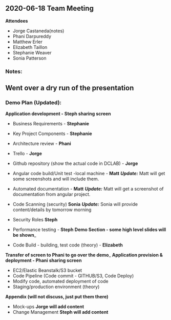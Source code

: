 ## 2020-06-18 Team Meeting

**Attendees**
- Jorge Castaneda(notes)
- Phani Darpureddy
- Matthew Erler
- Elizabeth Taillon   
- Stephanie Weaver
- Sonia Patterson


### Notes:

Went over a dry run of the presentation
-

### Demo Plan (Updated):

**Application development - Steph sharing screen**
- Business Requirements - **Stephanie**
- Key Project Components - **Stephanie**
- Architecture review - **Phani**
- Trello - **Jorge**
- Github repository (show the actual code in DCLAB) - **Jorge**

- Angular code build/Unit test -local machine - **Matt**
___Update:___ Matt will get some screenshots and will include them.

- Automated documentation - **Matt**
___Update:___ Matt will get a screenshot of documentation from angular project.

- Code Scanning (security) **Sonia**
___Update:___ Sonia will provide content/details by tomorrow morning

- Security Roles **Steph**
- Performance testing - **Steph**
__Demo Section - some high level slides will be shown___
- Code Build - building, test code (theory) - **Elizabeth**

__Transfer of screen to Phani to go over the demo___
**Application provision & deployment - Phani sharing screen**
- EC2/Elastic Beanstalk/S3 bucket 
- Code Pipeline (Code commit - GITHUB/S3, Code Deploy)
- Modify code, automated deployment of code
- Staging/production environment (theory)

**Appendix (will not discuss, just put them there)**
- Mock-ups **Jorge will add content**
- Change Management **Steph will add content**
